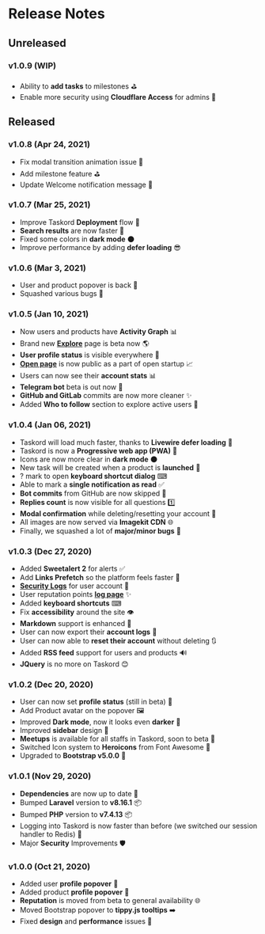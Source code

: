 # Release Notes

## Unreleased

### **v1.0.9** (WIP)

- Ability to **add tasks** to milestones ⛳
- Enable more security using **Cloudflare Access** for admins 🔑

## Released

### **v1.0.8** (Apr 24, 2021)

- Fix modal transition animation issue 🍃
- Add milestone feature ⛳
- Update Welcome notification message 🔔

### **v1.0.7** (Mar 25, 2021)

- Improve Taskord **Deployment** flow 🚀
- **Search results** are now faster 🚅
- Fixed some colors in **dark mode** 🌑
- Improve performance by adding **defer loading** 😎

### **v1.0.6** (Mar 3, 2021)

- User and product popover is back 💬
- Squashed various bugs 🐛

### **v1.0.5** (Jan 10, 2021)

- Now users and products have **Activity Graph** 📊
- Brand new [**Explore**](https://taskord.com/explore) page is beta now 🌎
- **User profile status** is visible everywhere 💭
- [**Open page**](https://taskord.com/open) is now public as a part of open startup 📈
- Users can now see their **account stats** 📊
- **Telegram bot** beta is out now 🤖
- **GitHub and GitLab** commits are now more cleaner ✨
- Added **Who to follow** section to explore active users 👥

### **v1.0.4** (Jan 06, 2021)

- Taskord will load much faster, thanks to **Livewire defer loading** 💨
- Taskord is now a **Progressive web app (PWA)** 🚅
- Icons are now more clear in **dark mode** 🌑
- New task will be created when a product is **launched** 🚀
- ? mark to open **keyboard shortcut dialog** ⌨
- Able to mark a **single notification as read** ✅
- **Bot commits** from GitHub are now skipped 🤖
- **Replies count** is now visible for all questions 1️⃣
- **Modal confirmation** while deleting/resetting your account 🚮
- All images are now served via **Imagekit CDN** 🌐
- Finally, we squashed a lot of **major/minor bugs** 🐛

### **v1.0.3** (Dec 27, 2020)

- Added **Sweetalert 2** for alerts ✅
- Add **Links Prefetch** so the platform feels faster 🚀
- [**Security Logs**](https://taskord.com/settings/logs) for user account 📜
- User reputation points [**log page**](https://taskord.com/reputation) ✨
- Added **keyboard shortcuts** ⌨
- Fix **accessibility** around the site 👁
- **Markdown** support is enhanced 📝
- User can now export their **account logs** 📜
- User can now able to **reset their account** without deleting 🔃
- Added **RSS feed** support for users and products 🔊
- **JQuery** is no more on Taskord 😊

### **v1.0.2** (Dec 20, 2020)

- User can now set **profile status** (still in beta) 💭
- Add Product avatar on the popover 🖼
- Improved **Dark mode**, now it looks even **darker** 🌚
- Improved **sidebar** design 🎨
- **Meetups** is available for all staffs in Taskord, soon to beta 🤝
- Switched Icon system to **Heroicons** from Font Awesome 👀
- Upgraded to **Bootstrap v5.0.0** 🚀

### **v1.0.1** (Nov 29, 2020)

- **Dependencies** are now up to date 📅
- Bumped **Laravel** version to **v8.16.1** 📦
- Bumped **PHP** version to **v7.4.13** 📦
- Logging into Taskord is now faster than before (we switched our session handler to Redis) 💨
- Major **Security** Improvements 🛡

### **v1.0.0** (Oct 21, 2020)

- Added user **profile popover** 💬
- Added product **profile popover** 💬
- **Reputation** is moved from beta to general availability 🌐
- Moved Bootstrap popover to **tippy.js tooltips** ➡️
- Fixed **design** and **performance** issues 🐛
